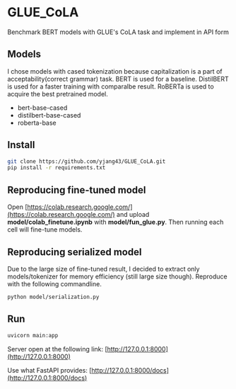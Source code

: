 # GLUE_CoLA
Benchmark BERT models with GLUE's CoLA task and implement in API form

## Models
I chose models with cased tokenization because capitalization is a part of acceptability(correct grammar) task.
BERT is used for a baseline.
DistilBERT is used for a faster training with comparalbe result.
RoBERTa is used to acquire the best pretrained model.

* bert-base-cased
* distilbert-base-cased
* roberta-base

## Install
``` bash
git clone https://github.com/yjang43/GLUE_CoLA.git
pip install -r requirements.txt
```

## Reproducing fine-tuned model

Open [https://colab.research.google.com/](https://colab.research.google.com/) and upload __model/colab_finetune.ipynb__ with __model/fun_glue.py__. 
Then running each cell will fine-tune models.

## Reproducing serialized model
Due to the large size of fine-tuned result, I decided to extract only models/tokenizer for memory efficiency (still large size though).
Reproduce with the following commandline.

``` bash
python model/serialization.py
```

## Run

``` bash
uvicorn main:app
```
Server open at the following link:
[http://127.0.0.1:8000](http://127.0.0.1:8000)

Use what FastAPI provides: [http://127.0.0.1:8000/docs](http://127.0.0.1:8000/docs)
